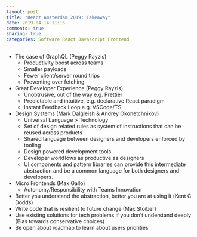 ```yaml
---
layout: post
title: "React Amsterdam 2019: Takeaway"
date: 2019-04-14 11:16
comments: true
sharing: true
categories: Software React Javascript Frontend
---
```


* The case of GraphQL (Peggy Rayzis)
  * Productivity boost across teams
  * Smaller payloads
  * Fewer client/server round trips
  * Preventing over fetching
* Great Developer Experience (Peggy Rayzis)
  * Unobtrusive, out of the way e.g. Prettier
  * Predictable and intuitive, e.g. declarative React paradigm
  * Instant Feedback Loop e.g. VSCode/TS
* Design Systems (Mark Dalgleish & Andrey Okonetchnikov)
  * Universal Language > Technology
  * Set of design related rules as system of instructions that can be reused across products
  * Shared language between designers and developers enforced by tooling
  * Design powered development tools
  * Developer workflows as productive as designers
  * UI components and pattern libraries can provide this intermediate abstraction and be a common language for both designers and developers.
* Micro Frontends (Max Gallo)
  * Autonomy/Responsibility with Teams Innovation
* Better you understand the abstraction, better you are at using it (Kent C Dodds)
* Write code that is resilient to future change (Max Stoiber)
* Use existing solutions for tech problems if you don’t understand deeply (Bias towards conservative choices)
* Be open about roadmap to learn about users priorities

